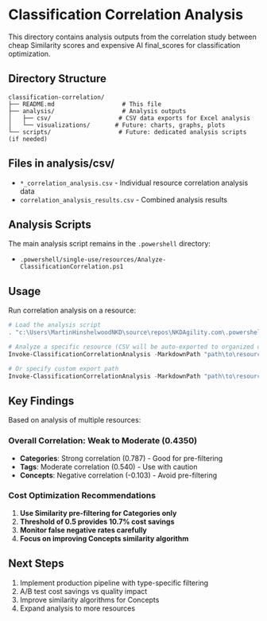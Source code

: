 # Classification Correlation Analysis

This directory contains analysis outputs from the correlation study between cheap Similarity scores and expensive AI final_scores for classification optimization.

## Directory Structure

```
classification-correlation/
├── README.md                   # This file
├── analysis/                   # Analysis outputs
│   ├── csv/                   # CSV data exports for Excel analysis
│   └── visualizations/       # Future: charts, graphs, plots
└── scripts/                   # Future: dedicated analysis scripts (if needed)
```

## Files in analysis/csv/

- `*_correlation_analysis.csv` - Individual resource correlation analysis data
- `correlation_analysis_results.csv` - Combined analysis results

## Analysis Scripts

The main analysis script remains in the `.powershell` directory:

- `.powershell/single-use/resources/Analyze-ClassificationCorrelation.ps1`

## Usage

Run correlation analysis on a resource:

```powershell
# Load the analysis script
. "c:\Users\MartinHinshelwoodNKD\source\repos\NKDAgility.com\.powershell\single-use\resources\Analyze-ClassificationCorrelation.ps1"

# Analyze a specific resource (CSV will be auto-exported to organized directory)
Invoke-ClassificationCorrelationAnalysis -MarkdownPath "path\to\resource\index.md" -DetailedVisualization

# Or specify custom export path
Invoke-ClassificationCorrelationAnalysis -MarkdownPath "path\to\resource\index.md" -ExportPath "custom\path\analysis.csv"
```

## Key Findings

Based on analysis of multiple resources:

### Overall Correlation: Weak to Moderate (0.4350)

- **Categories**: Strong correlation (0.787) - Good for pre-filtering
- **Tags**: Moderate correlation (0.540) - Use with caution
- **Concepts**: Negative correlation (-0.103) - Avoid pre-filtering

### Cost Optimization Recommendations

1. **Use Similarity pre-filtering for Categories only**
2. **Threshold of 0.5 provides 10.7% cost savings**
3. **Monitor false negative rates carefully**
4. **Focus on improving Concepts similarity algorithm**

## Next Steps

1. Implement production pipeline with type-specific filtering
2. A/B test cost savings vs quality impact
3. Improve similarity algorithms for Concepts
4. Expand analysis to more resources
